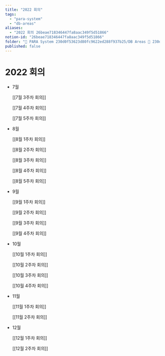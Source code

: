 ```yaml
---
title: "2022 회의"
tags:
  - "para-system"
  - "db-areas"
aliases:
  - "2022 회의 26beae718346447fa8aac349f5d51866"
notion-id: "26beae718346447fa8aac349f5d51866"
folder: "🚀 PARA System 230d0f53623d80fc9622ed288f937b25/DB Areas 🔲 230d0f53623d812fa0e9f500c4679623/(주) 음 66e9b539f26a4b65b785de77451613c8/내부 워크숍 및 회의 c09642829cbb460caade3d89d7122a12/사무실 주간 회의 c5027ddb44b24c63b8a52c69ad7b16c0"
published: false
---
```


# 2022 회의

* 7월

  [[7월 3주차 회의]]

  [[7월 4주차 회의]]

  [[7월 5주차 회의]]

* 8월

  [[8월 1주차 회의]]

  [[8월 2주차 회의]]

  [[8월 3주차 회의]]

  [[8월 4주차 회의]]

  [[8월 5주차 회의]]

* 9월

  [[9월 1주차 회의]]

  [[9월 2주차 회의]]

  [[9월 3주차 회의]]

  [[9월 4주차 회의]]

* 10월

  [[10월 1주차 회의]]

  [[10월 2주차 회의]]

  [[10월 3주차 회의]]

  [[10월 4주차 회의]]

* 11월

  [[11월 1주차 회의]]

  [[11월 2주차 회의]]

* 12월

  [[12월 1주차 회의]]

  [[12월 2주차 회의]]
